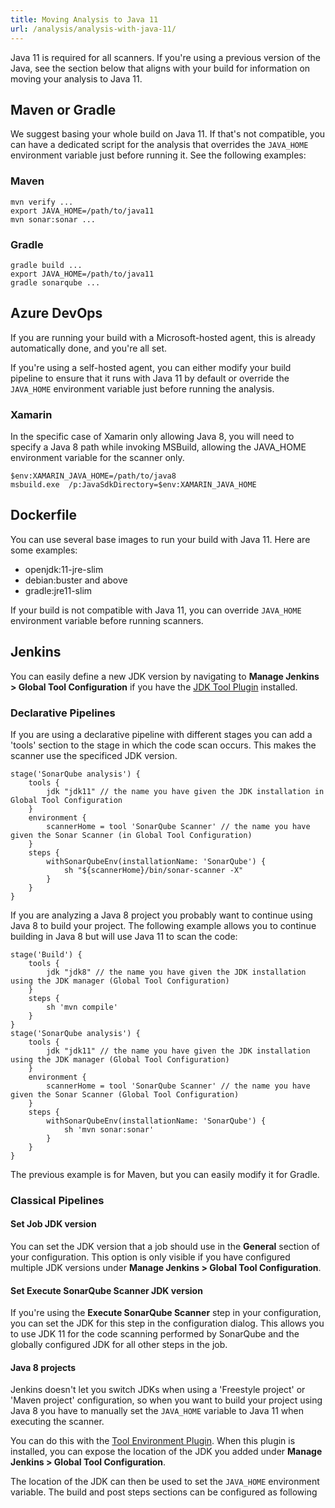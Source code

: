 ```yaml
---
title: Moving Analysis to Java 11
url: /analysis/analysis-with-java-11/
---
```


Java 11 is required for all scanners. If you're using a previous version of the Java, see the section below that aligns with your build for information on moving your analysis to Java 11.

## Maven or Gradle

We suggest basing your whole build on Java 11. If that's not compatible, you can have a dedicated script for the analysis that overrides the `JAVA_HOME` environment variable just before running it. See the following examples:

### Maven

```
mvn verify ...
export JAVA_HOME=/path/to/java11
mvn sonar:sonar ...
```

### Gradle 

```
gradle build ...
export JAVA_HOME=/path/to/java11
gradle sonarqube ...
```

## Azure DevOps

If you are running your build with a Microsoft-hosted agent, this is already automatically done, and you're all set. 

If you're using a self-hosted agent, you can either modify your build pipeline to ensure that it runs with Java 11 by default or override the `JAVA_HOME` environment variable just before running the analysis.

### Xamarin
In the specific case of Xamarin only allowing Java 8, you will need to specify a Java 8 path while invoking MSBuild, allowing the JAVA_HOME environment variable for the scanner only.

```
$env:XAMARIN_JAVA_HOME=/path/to/java8
msbuild.exe  /p:JavaSdkDirectory=$env:XAMARIN_JAVA_HOME
```

## Dockerfile

You can use several base images to run your build with Java 11. Here are some examples:

- openjdk:11-jre-slim
- debian:buster and above
- gradle:jre11-slim

If your build is not compatible with Java 11, you can override `JAVA_HOME` environment variable before running scanners.

## Jenkins

You can easily define a new JDK version by navigating to **Manage Jenkins > Global Tool Configuration** if you have the [JDK Tool Plugin](https://plugins.jenkins.io/jdk-tool/) installed.

### Declarative Pipelines

If you are using a declarative pipeline with different stages you can add a 'tools' section to the stage in which the code scan occurs. This makes the scanner use the specificed JDK version.

```
stage('SonarQube analysis') {
    tools {
        jdk "jdk11" // the name you have given the JDK installation in Global Tool Configuration
    }
    environment {
        scannerHome = tool 'SonarQube Scanner' // the name you have given the Sonar Scanner (in Global Tool Configuration)
    }
    steps {
        withSonarQubeEnv(installationName: 'SonarQube') {
            sh "${scannerHome}/bin/sonar-scanner -X"
        }
    }
}
```

If you are analyzing a Java 8 project you probably want to continue using Java 8 to build your project. The following example allows you to continue building in Java 8 but will use Java 11 to scan the code:

```
stage('Build') {
    tools {
        jdk "jdk8" // the name you have given the JDK installation using the JDK manager (Global Tool Configuration)
    }
    steps {
        sh 'mvn compile'
    }
}
stage('SonarQube analysis') {
    tools {
        jdk "jdk11" // the name you have given the JDK installation using the JDK manager (Global Tool Configuration)
    }
    environment {
        scannerHome = tool 'SonarQube Scanner' // the name you have given the Sonar Scanner (Global Tool Configuration)
    }
    steps {
        withSonarQubeEnv(installationName: 'SonarQube') {
            sh 'mvn sonar:sonar'
        }
    }
}
```

The previous example is for Maven, but you can easily modify it for Gradle.

### Classical Pipelines

#### **Set Job JDK version**  
You can set the JDK version that a job should use in the **General** section of your configuration. This option is only visible if you have configured multiple JDK versions under **Manage Jenkins > Global Tool Configuration**.

#### **Set Execute SonarQube Scanner JDK version**  
If you're using the **Execute SonarQube Scanner** step in your configuration, you can set the JDK for this step in the configuration dialog. This allows you to use JDK 11 for the code scanning performed by SonarQube and the globally configured JDK for all other steps in the job.

#### **Java 8 projects**  
Jenkins doesn't let you switch JDKs when using a 'Freestyle project' or 'Maven project' configuration, so when you want to build your project using Java 8 you have to manually set the `JAVA_HOME` variable to Java 11 when executing the scanner.

You can do this with the [Tool Environment Plugin](https://plugins.jenkins.io/toolenv/). When this plugin is installed, you can expose the location of the JDK you added under **Manage Jenkins > Global Tool Configuration**.

The location of the JDK can then be used to set the `JAVA_HOME` environment variable. The build and post steps sections can be configured as following

